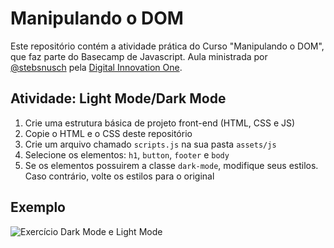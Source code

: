 # Manipulando o DOM

Este repositório contém a atividade prática do Curso "Manipulando o DOM", que faz parte do Basecamp de Javascript. Aula ministrada por [@stebsnusch](https://github.com/stebsnusch) pela [Digital Innovation One](https://digitalinnovation.one/).

## Atividade: Light Mode/Dark Mode

1. Crie uma estrutura básica de projeto front-end (HTML, CSS e JS)
2. Copie o HTML e o CSS deste repositório
3. Crie um arquivo chamado `scripts.js` na sua pasta `assets/js`
4. Selecione os elementos: `h1`, `button`, `footer` e `body`
5. Se os elementos possuirem a classe `dark-mode`, modifique seus estilos. Caso contrário, volte os estilos para o original

## Exemplo

![Exercício Dark Mode e Light Mode](https://github.com/stebsnusch/basecamp-javascript/blob/main/DOM/dark-mode-exercicio.gif)
